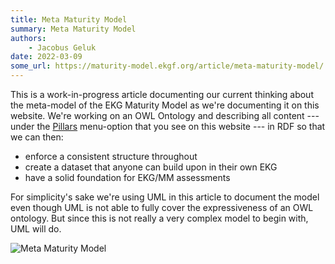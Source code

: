 ```yaml
---
title: Meta Maturity Model
summary: Meta Maturity Model
authors:
    - Jacobus Geluk
date: 2022-03-09
some_url: https://maturity-model.ekgf.org/article/meta-maturity-model/
---
```


This is a work-in-progress article documenting our current thinking about
the meta-model of the EKG Maturity Model as we're documenting it on this website.
We're working on an OWL Ontology and describing all content --- under the [Pillars](/pillars)
menu-option that you see on this website --- in RDF so that we can then:

- enforce a consistent structure throughout
- create a dataset that anyone can build upon in their own EKG
- have a solid foundation for EKG/MM assessments

For simplicity's sake we're using UML in this article to document the model even though
UML is not able to fully cover the expressiveness of an OWL ontology.
But since this is not really a very complex model to begin with, UML will do.

![Meta Maturity Model](../diagrams/out/maturity-model.svg#darkable)


